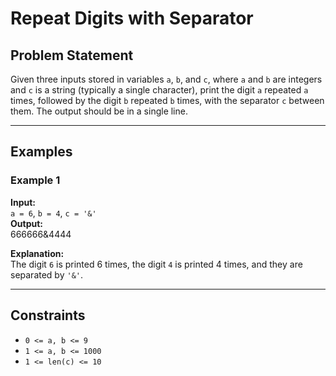 # Repeat Digits with Separator

## Problem Statement

Given three inputs stored in variables `a`, `b`, and `c`, where `a` and `b` are integers and `c` is a string (typically a single character), print the digit `a` repeated `a` times, followed by the digit `b` repeated `b` times, with the separator `c` between them. The output should be in a single line.

---

## Examples

### Example 1

**Input:**  
`a = 6`, `b = 4`, `c = '&'`  
**Output:**  
666666&4444

**Explanation:**  
The digit `6` is printed 6 times, the digit `4` is printed 4 times, and they are separated by `'&'`.

---

## Constraints

- `0 <= a, b <= 9`
- `1 <= a, b <= 1000`
- `1 <= len(c) <= 10`
